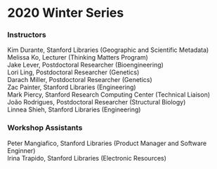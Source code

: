 # 2020 Winter Series

### Instructors

Kim Durante, Stanford Libraries (Geographic and Scientific Metadata)  
Melissa Ko, Lecturer (Thinking Matters Program)  
Jake Lever, Postdoctoral Researcher (Bioengineering)  
Lori Ling, Postdoctoral Researcher (Genetics)  
Darach Miller, Postdoctoral Researcher (Genetics)  
Zac Painter, Stanford Libraries (Engineering)  
Mark Piercy, Stanford Research Computing Center (Technical Liaison)  
João Rodrigues, Postdoctoral Researcher (Structural Biology)  
Linnea Shieh, Stanford Libraries (Engineering)  


### Workshop Assistants

Peter Mangiafico, Stanford Libraries (Product Manager and Software Enginner)  
Irina Trapido, Stanford Libraries (Electronic Resources)  

